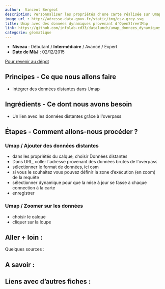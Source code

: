 ```yaml
---
author:  Vincent Bergeot
description: Personnaliser les propriétés d'une carte réalisée sur Umap pour afficher des points remarquables
image_url : http://adresse.data.gouv.fr/static/img/csv-grey.svg
title: Umap avec des données dynamiques provenant d'OpenStreetMap
link: https://github.com/infolab-cd33/datalunch/umap_donnees_dynamiques.md
categorie: géomatique
---
```


- **Niveau** : Débutant / **Intermédiaire** / Avancé / Expert
- **Date de MàJ** : 02/12/2015

[Pour revenir au dépot](http://datalunch.datalocale.fr)

## Principes - Ce que nous allons faire
* Intégrer des données distantes dans Umap
## Ingrédients - Ce dont nous avons besoin
* Un lien avec les données distantes grâce à l'overpass

## Étapes - Comment allons-nous procéder ?
### Umap / Ajouter des données distantes
* dans les propriétés du calque, choisir Données distantes
* Dans URL, coller l'adresse provenant des données brutes de l'overpass
* sélectionner le format de données, ici osm
* si vous le souhaitez vous pouvez définir la zone d’exécution (en zoom) de la requête
* sélectionner dynamique pour que la mise à jour se fasse à chaque connection à la carte
* enregistrer

### Umap / Zoomer sur les données
* choisir le calque
* cliquer sur la loupe


## Aller + loin :
Quelques sources :

## A savoir :

## Liens avec d’autres fiches :

